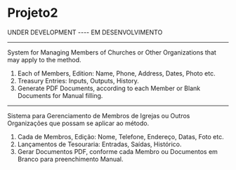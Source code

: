 # Projeto2

UNDER DEVELOPMENT ---- EM DESENVOLVIMENTO

----------------------------------------------------------------------------------------------------------------------------------------------

System for Managing Members of Churches or Other Organizations that may apply to the method.
   1. Each of Members, Edition:
                          Name, Phone, Address, Dates, Photo etc.
   2. Treasury Entries:
                          Inputs, Outputs, History.
   3. Generate PDF Documents, according to each Member or Blank Documents for Manual filling.
   
----------------------------------------------------------------------------------------------------------------------------------------------

Sistema para Gerenciamento de Membros de Igrejas ou Outros Organizações que possam se aplicar ao método.
  1. Cada de Membros, Edição:
                         Nome, Telefone, Endereço, Datas, Foto etc.
  2. Lançamentos de Tesouraria:
                         Entradas, Saídas, Histórico.
  3. Gerar Documentos PDF, conforme cada Membro ou Documentos em Branco para preenchimento Manual.
